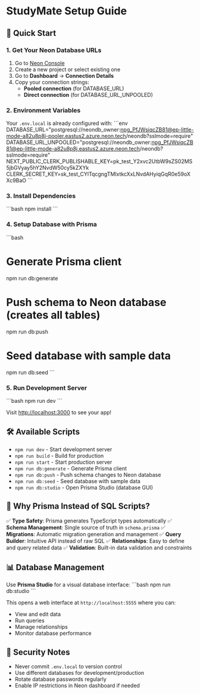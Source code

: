 # StudyMate Setup Guide

## 🚀 Quick Start

### 1. Get Your Neon Database URLs

1. Go to [Neon Console](https://console.neon.tech/)
2. Create a new project or select existing one
3. Go to **Dashboard** → **Connection Details**
4. Copy your connection strings:
   - **Pooled connection** (for DATABASE_URL)
   - **Direct connection** (for DATABASE_URL_UNPOOLED)

### 2. Environment Variables

Your `.env.local` is already configured with:
\`\`\`env
DATABASE_URL="postgresql://neondb_owner:npg_PfJWsiqcZB81@ep-little-mode-a82u8p8j-pooler.eastus2.azure.neon.tech/neondb?sslmode=require"
DATABASE_URL_UNPOOLED="postgresql://neondb_owner:npg_PfJWsiqcZB81@ep-little-mode-a82u8p8j.eastus2.azure.neon.tech/neondb?sslmode=require"
NEXT_PUBLIC_CLERK_PUBLISHABLE_KEY=pk_test_Y2xvc2UtbW9sZS02MS5jbGVyay5hY2NvdW50cy5kZXYk
CLERK_SECRET_KEY=sk_test_CYlTqcgngTMlxtkcXxLNvdAHyiqGqR0e59oXXc9BaO
\`\`\`

### 3. Install Dependencies

\`\`\`bash
npm install
\`\`\`

### 4. Setup Database with Prisma

\`\`\`bash
# Generate Prisma client
npm run db:generate

# Push schema to Neon database (creates all tables)
npm run db:push

# Seed database with sample data
npm run db:seed
\`\`\`

### 5. Run Development Server

\`\`\`bash
npm run dev
\`\`\`

Visit [http://localhost:3000](http://localhost:3000) to see your app!

## 🛠️ Available Scripts

- `npm run dev` - Start development server
- `npm run build` - Build for production
- `npm run start` - Start production server
- `npm run db:generate` - Generate Prisma client
- `npm run db:push` - Push schema changes to Neon database
- `npm run db:seed` - Seed database with sample data
- `npm run db:studio` - Open Prisma Studio (database GUI)

## 🔧 Why Prisma Instead of SQL Scripts?

✅ **Type Safety**: Prisma generates TypeScript types automatically
✅ **Schema Management**: Single source of truth in `schema.prisma`
✅ **Migrations**: Automatic migration generation and management
✅ **Query Builder**: Intuitive API instead of raw SQL
✅ **Relationships**: Easy to define and query related data
✅ **Validation**: Built-in data validation and constraints

## 📊 Database Management

Use **Prisma Studio** for a visual database interface:
\`\`\`bash
npm run db:studio
\`\`\`

This opens a web interface at `http://localhost:5555` where you can:
- View and edit data
- Run queries
- Manage relationships
- Monitor database performance

## 🔐 Security Notes

- Never commit `.env.local` to version control
- Use different databases for development/production
- Rotate database passwords regularly
- Enable IP restrictions in Neon dashboard if needed
